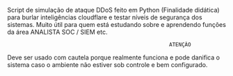 Script de simulação de ataque DDoS feito em Python (Finalidade didática) para burlar inteligências cloudflare e  testar níveis de segurança dos sistemas. Muito útil para quem está estudando sobre e aprendendo funções da área ANALISTA SOC / SIEM etc.

                                                        ATENÇÃO

Deve ser usado com cautela porque realmente funciona e pode danifica o sistema caso o ambiente não estiver sob controle e bem configurado.
